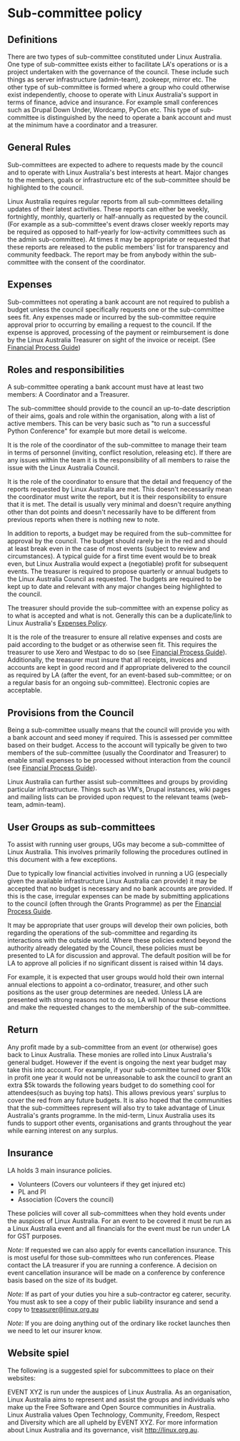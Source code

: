 Sub-committee policy
====================

Definitions
-----------

There are two types of sub-committee constituted under Linux Australia. One
type of sub-committee exists either to facilitate LA's operations or is a
project undertaken with the governance of the council. These include such
things as server infrastructure (admin-team), zookeepr, mirror etc. The other
type of sub-committee is formed where a group who could otherwise exist
independently, choose to operate with Linux Australia's support in terms of
finance, advice and insurance. For example small conferences such as Drupal
Down Under, Wordcamp, PyCon etc. This type of sub-committee is distinguished
by the need to operate a bank account and must at the minimum have a
coordinator and a treasurer.

General Rules
-------------

Sub-committees are expected to adhere to requests made by the council and to
operate with Linux Australia's best interests at heart. Major changes to the
members, goals or infrastructure etc of the sub-committee should be
highlighted to the council.

Linux Australia requires regular reports from all sub-committees detailing
updates of their latest activities. These reports can either be weekly,
fortnightly, monthly, quarterly or half-annually as requested by the council.
(For example as a sub-committee's event draws closer weekly reports may be
required as opposed to half-yearly for low-activity committees such as the
admin sub-committee). At times it may be appropriate or requested that these
reports are released to the public members' list for transparency and
community feedback. The report may be from anybody within the sub-committee
with the consent of the coordinator.

Expenses
--------

Sub-committees not operating a bank account are not required to publish a
budget unless the council specifically requests one or the sub-committee sees
fit. Any expenses made or incurred by the sub-committee require approval prior
to occurring by emailing a request to the council. If the expense is approved,
processing of the payment or reimbursement is done by the Linux Australia
Treasurer on sight of the invoice or receipt. (See
[Financial Process Guide][FPG])

Roles and responsibilities
--------------------------

A sub-committee operating a bank account must have at least two members: A
Coordinator and a Treasurer.

The sub-committee should provide to the council an up-to-date description of
their aims, goals and role within the organisation, along with a list of
active members. This can be very basic such as "to run a successful Python
Conference" for example but more detail is welcome.

It is the role of the coordinator of the sub-committee to manage their team in
terms of personnel (inviting, conflict resolution, releasing etc). If there
are any issues within the team it is the responsibility of all members to
raise the issue with the Linux Australia Council.

It is the role of the coordinator to ensure that the detail and frequency of
the reports requested by Linux Australia are met. This doesn't necessarily
mean the coordinator must write the report, but it is their responsibility to
ensure that it is met. The detail is usually very minimal and doesn't require
anything other than dot points and doesn't necessarily have to be different
from previous reports when there is nothing new to note.

In addition to reports, a budget may be required from the sub-committee for
approval by the council. The budget should rarely be in the red and should at
least break even in the case of most events (subject to review and
circumstances). A typical guide for a first time event would be to break even,
but Linux Australia would expect a (negotiable) profit for subsequent events.
The treasurer is required to propose quarterly or annual budgets to the Linux
Australia Council as requested. The budgets are required to be kept up to date
and relevant with any major changes being highlighted to the council.

The treasurer should provide the sub-committee with an expense policy as to
what is accepted and what is not. Generally this can be a duplicate/link to
Linux Australia's [Expenses Policy][EP].

It is the role of the treasurer to ensure all relative expenses and costs are
paid according to the budget or as otherwise seen fit. This requires the
treasurer to use Xero and Westpac to do so (see
[Financial Process Guide][FPG]). Additionally, the treasurer must insure that
all receipts, invoices and accounts are kept in good record and if appropriate
delivered to the council as required by LA (after the event, for an
event-based sub-committee; or on a regular basis for an ongoing
sub-committee). Electronic copies are acceptable.

Provisions from the Council
---------------------------

Being a sub-committee usually means that the council will provide you with a
bank account and seed money if required. This is assessed per committee based
on their budget. Access to the account will typically be given to two members
of the sub-committee (usually the Coordinator and Treasurer) to enable small
expenses to be processed without interaction from the council (see
[Financial Process Guide][FPG]).

Linux Australia can further assist sub-committees and groups by providing
particular infrastructure. Things such as VM's, Drupal instances, wiki pages
and mailing lists can be provided upon request to the relevant teams
(web-team, admin-team).

User Groups as sub-committees
-----------------------------

To assist with running user groups, UGs may become a sub-committee of Linux
Australia. This involves primarily following the procedures outlined in this
document with a few exceptions.

Due to typically low financial activities involved in running a UG (especially
given the available infrastructure Linux Australia can provide) it may be
accepted that no budget is necessary and no bank accounts are provided. If
this is the case, irregular expenses can be made by submitting applications to
the council (often through the Grants Programme) as per the
[Financial Process Guide][FPG].

It may be appropriate that user groups will develop their own policies, both
regarding the operations of the sub-committee and regarding its interactions
with the outside world. Where these policies extend beyond the authority
already delegated by the Council, these policies must be presented to LA for
discussion and approval. The default position will be for LA to approve all
policies if no significant dissent is raised within 14 days.

For example, it is expected that user groups would hold their own internal
annual elections to appoint a co-ordinator, treasurer, and other such
positions as the user group determines are needed. Unless LA are presented
with strong reasons not to do so, LA will honour these elections and make the
requested changes to the membership of the sub-committee.

Return
------

Any profit made by a sub-committee from an event (or otherwise) goes back to
Linux Australia. These monies are rolled into Linux Australia's general
budget. However if the event is ongoing the next year budget may take this
into account. For example, if your sub-committee turned over $10k in profit
one year it would not be unreasonable to ask the council to grant an extra $5k
towards the following years budget to do something cool for attendees(such as
buying top hats). This allows previous years' surplus to cover the red from
any future budgets. It is also hoped that the communities that the
sub-committees represent will also try to take advantage of Linux Australia's
grants programme. In the mid-term, Linux Australia uses its funds to support
other events, organisations and grants throughout the year while earning
interest on any surplus.

Insurance
---------

LA holds 3 main insurance policies.
* Volunteers (Covers our volunteers if they get injured etc)
* PL and PI
* Association (Covers the council)

These policies will cover all sub-committees when they hold events under the
auspices of Linux Australia. For an event to be covered it must be run as a
Linux Australia event and all financials for the event must be run under LA
for GST purposes.

*Note:* If requested we can also apply for events cancellation insurance. This
is most useful for those sub-committees who run conferences. Please contact
the LA treasurer if you are running a conference. A decision on event
cancellation insurance will be made on a conference by conference basis based
on the size of its budget.

*Note:* If as part of your duties you hire a sub-contractor eg caterer,
security. You must ask to see a copy of their public liability insurance and
send a copy to treasurer@linux.org.au

*Note:* If you are doing anything out of the ordinary like rocket launches
then we need to let our insurer know.

Website spiel
-------------

The following is a suggested spiel for subcommittees to place on their
websites:

EVENT XYZ is run under the auspices of Linux Australia. As an organisation,
Linux Australia aims to represent and assist the groups and individuals who
make up the Free Software and Open Source communities in Australia. Linux
Australia values Open Technology, Community, Freedom, Respect and Diversity
which are all upheld by EVENT XYZ. For more information about Linux Australia
and its governance, visit http://linux.org.au.

[FPG]: http://linux.org.au/policies/financial-procedure-guide "Financial Process Guide"
[EP]: https://github.com/linuxaustralia/constitution_and_policies/blob/master/expense_policy.md "Expenses Policy"